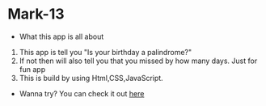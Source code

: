 # Mark-13

* What this app is all about
 1. This app is tell you "Is your birthday a palindrome?"
 2. If not then will also tell you that you missed by how many days. Just for fun app
 3. This is build by using Html,CSS,JavaScript.

 * Wanna try?
  You can check it out [here](https://birthday-palindrome-app.netlify.app/)